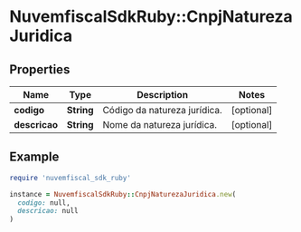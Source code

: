 # NuvemfiscalSdkRuby::CnpjNaturezaJuridica

## Properties

| Name | Type | Description | Notes |
| ---- | ---- | ----------- | ----- |
| **codigo** | **String** | Código da natureza jurídica. | [optional] |
| **descricao** | **String** | Nome da natureza jurídica. | [optional] |

## Example

```ruby
require 'nuvemfiscal_sdk_ruby'

instance = NuvemfiscalSdkRuby::CnpjNaturezaJuridica.new(
  codigo: null,
  descricao: null
)
```

